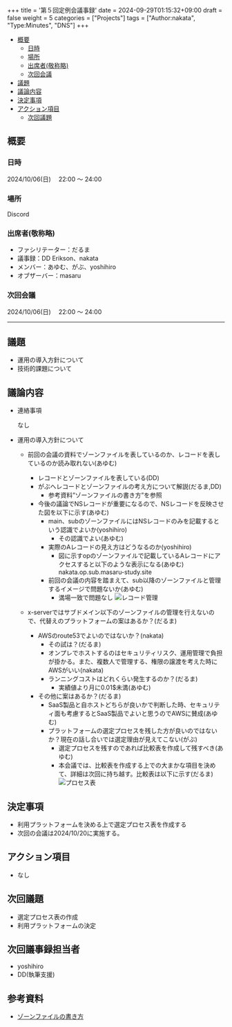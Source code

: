 +++
title = '第５回定例会議事録'
date = 2024-09-29T01:15:32+09:00
draft = false
weight = 5
categories = ["Projects"]
tags = ["Author:nakata", "Type:Minutes", "DNS"]
+++

- [概要](#概要)
  - [日時](#日時)
  - [場所](#場所)
  - [出席者(敬称略)](#出席者敬称略)
  - [次回会議](#次回会議)
- [議題](#議題)
- [議論内容](#議論内容)
- [決定事項](#決定事項)
- [アクション項目](#アクション項目)
  - [次回議題](#次回議題)

## 概要

### 日時

2024/10/06(日)　 22:00 ～ 24:00

### 場所

Discord

### 出席者(敬称略)

- ファシリテーター：だるま
- 議事録：DD Erikson、nakata
- メンバー：あゆむ、がぶ、yoshihiro
- オブザーバー：masaru

### 次回会議

2024/10/06(日)　 22:00 ～ 24:00

---

## 議題

- 運用の導入方針について
- 技術的課題について

## 議論内容

- 連絡事項

  なし


- 運用の導入方針について
  - 前回の会議の資料でゾーンファイルを表しているのか、レコードを表しているのか読み取れない(あゆむ)
    - レコードとゾーンファイルを表している(DD)
    - がぶへレコードとゾーンファイルの考え方について解説(だるま,DD)
      - 参考資料”ゾーンファイルの書き方”を参照
    - 今後の議論でNSレコードが重要になるので、NSレコードを反映させた図を以下に示す(あゆむ)
      - main、subのゾーンファイルにはNSレコードのみを記載するという認識でよいか(yoshihiro)
        - その認識でよい(あゆむ)
      - 実際のAレコードの見え方はどうなるのか(yoshihiro)
        - 図に示すopのゾーンファイルで記載しているAレコードにアクセスすると以下のような表示になる(あゆむ)
        nakata.op.sub.masaru-study.site
      - 前回の会議の内容を踏まえて、sub以降のゾーンファイルと管理するイメージで問題ないか(あゆむ)
        - 満場一致で問題なし
![レコード管理](/img/domain-rule/domain_20241006.png)

  - x-serverではサブドメイン以下のゾーンファイルの管理を行えないので、代替えのプラットフォームの案はあるか？(だるま)
    - AWSのroute53でよいのではないか？(nakata)
      - その試は？(だるま)
      - オンプレでホストするのはセキュリティリスク、運用管理で負担が掛かる。また、複数人で管理する、権限の譲渡を考えた時にAWSがいい(nakata)
      - ランニングコストはどれくらい発生するのか？(だるま)
        - 実績値より月に0.01$未満(あゆむ)
    - その他に案はあるか？(だるま)
      - SaaS製品と自ホストどちらが良いかで判断した時、セキュリティ面も考慮するとSaaS製品でよいと思うのでAWSに賛成(あゆむ)
      - プラットフォームの選定プロセスを残した方が良いのではないか？現在の話し合いでは選定理由が見えてこない(がぶ)
        - 選定プロセスを残すのであれば比較表を作成して残すべき(あゆむ)
        - 本会議では、比較表を作成する上での大まかな項目を決めて、詳細は次回に持ち越す。比較表は以下に示す(だるま)
 ![プロセス表](/img/domain-rule/proc_20241006.png)



## 決定事項
- 利用プラットフォームを決める上で選定プロセス表を作成する
- 次回の会議は2024/10/20に実施する。

## アクション項目
- なし

## 次回議題
- 選定プロセス表の作成
- 利用プラットフォームの決定

## 次回議事録担当者
- yoshihiro
- DD(執筆支援)

## 参考資料
- [ゾーンファイルの書き方](https://atmarkit.itmedia.co.jp/fnetwork/dnstips/031.html)　

